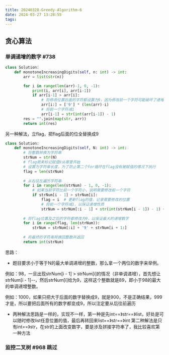 ```yaml
---
title: 20240328-Greedy-Algorithm-6
date: 2024-03-27 13:28:55
tags:
---
```


## 贪心算法 

### 单调递增的数字 #738

```python
class Solution:
    def monotoneIncreasingDigits(self, n: int) -> int:
        arr = list(str(n))

        for i in range(len(arr)-1, 0, -1):
            print(i, arr[i], arr[i-1])
            if arr[i-1] > arr[i]:
                # 将修改位置后面的字符都设置为9，因为修改前一个字符可能破坏了递增性质，构造一个9的数组直接替换i后面的所有数组为9
                arr[i:] = ['9'] * (len(arr)-i)
                # 将前一个字符减1
                arr[i-1] = str(int(arr[i-1]) - 1)
        res = "".join(map(str, arr))
        return int(res)
```


另一种解法，立flag，把flag后面的位全替换成9
```python
class Solution:
    def monotoneIncreasingDigits(self, N: int) -> int:
        # 将整数转换为字符串
        strNum = str(N)
        # flag用来标记赋值9从哪里开始
        # 设置为字符串长度，为了防止第二个for循环在flag没有被赋值的情况下执行
        flag = len(strNum)
        
        # 从右往左遍历字符串
        for i in range(len(strNum) - 1, 0, -1):
            # 如果当前字符比前一个字符小，说明需要修改前一个字符
            if strNum[i - 1] > strNum[i]:
                flag = i  # 更新flag的值，记录需要修改的位置
                # 将前一个字符减1，以保证递增性质
                strNum = strNum[:i - 1] + str(int(strNum[i - 1]) - 1) + strNum[i:]
        
        # 将flag位置及之后的字符都修改为9，以保证最大的递增数字
        for i in range(flag, len(strNum)):
            strNum = strNum[:i] + '9' + strNum[i + 1:]
        
        # 将最终的字符串转换回整数并返回
        return int(strNum)
```

思路：
- 题目要求小于等于N的最大单调递增的整数，那么拿一个两位的数字来举例。

例如：98，一旦出现strNum[i - 1] > strNum[i]的情况（非单调递增），首先想让strNum[i - 1]--，然后strNum[i]给为9，这样这个整数就是89，即小于98的最大的单调递增整数。

例如：1000，如果只把大于后面的数字替换成9，就是900，不是正确结果，999才是，所以要把后面所有的数字都变成9，所以注定要从后往前遍历

- 两种解法思路是一样的，实现不一样，第一种是先int==》str==》list，好处是可以随时修改list任意位置的值，最后再转回来list==》str==》int
第二种解法是只有int==》str，在str的上面改变数字，要是涉及拼接字符串了，我比较喜欢第一种方法


### 监控二叉树 #968 跳过
